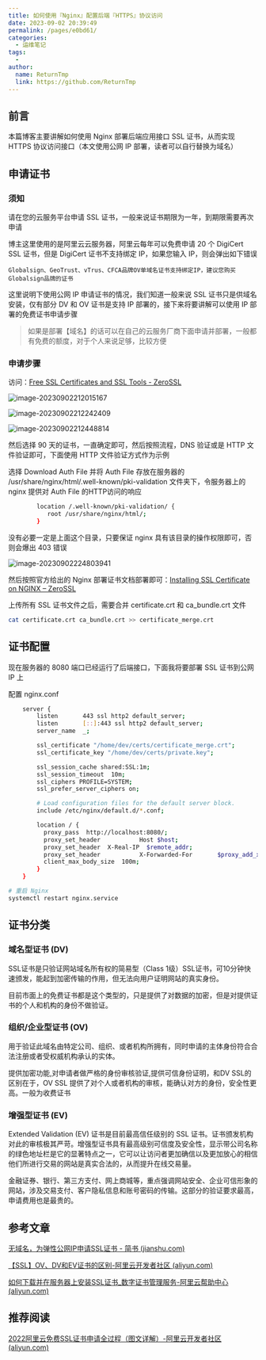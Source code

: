 ```yaml
---
title: 如何使用『Nginx』配置后端『HTTPS』协议访问
date: 2023-09-02 20:39:49
permalink: /pages/e0bd61/
categories:
  - 运维笔记
tags:
  - 
author: 
  name: ReturnTmp
  link: https://github.com/ReturnTmp
---
```




## 前言

本篇博客主要讲解如何使用 Nginx 部署后端应用接口 SSL 证书，从而实现 HTTPS 协议访问接口（本文使用公网 IP 部署，读者可以自行替换为域名）



## 申请证书

### 须知

请在您的云服务平台申请 SSL 证书，一般来说证书期限为一年，到期限需要再次申请

博主这里使用的是阿里云云服务器，阿里云每年可以免费申请 20 个 DigiCert SSL 证书，但是 DigiCert 证书不支持绑定 IP，如果您输入 IP，则会弹出如下错误

`Globalsign、GeoTrust、vTrus、CFCA品牌OV单域名证书支持绑定IP，建议您购买Globalsign品牌的证书`

这里说明下使用公网 IP 申请证书的情况，我们知道一般来说 SSL 证书只是供域名安装，仅有部分 DV 和 OV 证书是支持 IP 部署的，接下来将要讲解可以使用 IP 部署的免费证书申请步骤

> 如果是部署【域名】的话可以在自己的云服务厂商下面申请并部署，一般都有免费的额度，对于个人来说足够，比较方便



### 申请步骤

访问：[Free SSL Certificates and SSL Tools - ZeroSSL](https://zerossl.com/)

![image-20230902212015167](https://cdn.jsdelivr.net/gh/Returntmp/blog-image@main/blog/202309031717075.png)



![image-20230902212242409](https://cdn.jsdelivr.net/gh/Returntmp/blog-image@main/blog/202309022122524.png)



![image-20230902212448814](https://cdn.jsdelivr.net/gh/Returntmp/blog-image@main/blog/202309022124892.png)

然后选择 90 天的证书，一直确定即可，然后按照流程，DNS 验证或是 HTTP 文件验证即可，下面使用 HTTP 文件验证方式作为示例

选择 Download Auth File 并将 Auth File 存放在服务器的 /usr/share/nginx/html/.well-known/pki-validation 文件夹下，令服务器上的 nginx 提供对 Auth File 的HTTP访问的响应

```bash
        location /.well-known/pki-validation/ {
           root /usr/share/nginx/html/;
        }
```

没有必要一定是上面这个目录，只要保证 nginx 具有该目录的操作权限即可，否则会爆出 403 错误



![image-20230902224803941](https://cdn.jsdelivr.net/gh/Returntmp/blog-image@main/blog/202309022248067.png)



然后按照官方给出的 Nginx 部署证书文档部署即可：[Installing SSL Certificate on NGINX – ZeroSSL](https://help.zerossl.com/hc/en-us/articles/360058295894)

上传所有 SSL 证书文件之后，需要合并 certificate.crt 和 ca_bundle.crt 文件

```bash
cat certificate.crt ca_bundle.crt >> certificate_merge.crt
```



## 证书配置

现在服务器的 8080 端口已经运行了后端接口，下面我将要部署 SSL 证书到公网 IP 上

配置 nginx.conf

```bash
    server {
        listen       443 ssl http2 default_server;
        listen       [::]:443 ssl http2 default_server;
        server_name  _;

        ssl_certificate "/home/dev/certs/certificate_merge.crt";
        ssl_certificate_key "/home/dev/certs/private.key";

        ssl_session_cache shared:SSL:1m;
        ssl_session_timeout  10m;
        ssl_ciphers PROFILE=SYSTEM;
        ssl_prefer_server_ciphers on;

        # Load configuration files for the default server block.
        include /etc/nginx/default.d/*.conf;

        location / {
          proxy_pass  http://localhost:8080/;
          proxy_set_header           Host $host;
          proxy_set_header  X-Real-IP  $remote_addr;
          proxy_set_header           X-Forwarded-For       $proxy_add_x_forwarded_for;
          client_max_body_size  100m;
        }
    }
```



```bash
# 重启 Nginx
systemctl restart nginx.service
```



## 证书分类

### 域名型证书 (DV)

SSL证书是只验证网站域名所有权的简易型（Class 1级）SSL证书，可10分钟快速颁发，能起到加密传输的作用，但无法向用户证明网站的真实身份。

目前市面上的免费证书都是这个类型的，只是提供了对数据的加密，但是对提供证书的个人和机构的身份不做验证。



### 组织/企业型证书 (OV)

用于验证此域名由特定公司、组织、或者机构所拥有，同时申请的主体身份符合合法注册或者受权威机构承认的实体。

提供加密功能,对申请者做严格的身份审核验证,提供可信身份证明，和DV SSL的区别在于，OV SSL 提供了对个人或者机构的审核，能确认对方的身份，安全性更高。一般为收费证书



### 增强型证书 (EV)

Extended Validation (EV) 证书是目前最高信任级别的 SSL 证书。证书颁发机构对此的审核极其严苛。增强型证书具有最高级别可信度及安全性，显示带公司名称的绿色地址栏是它的显著特点之一，它可以让访问者更加确信以及更加放心的相信他们所进行交易的网站是真实合法的，从而提升在线交易量。

金融证券、银行、第三方支付、网上商城等，重点强调网站安全、企业可信形象的网站，涉及交易支付、客户隐私信息和账号密码的传输。这部分的验证要求最高，申请费用也是最贵的。





## 参考文章

[无域名，为弹性公网IP申请SSL证书 - 简书 (jianshu.com)](https://www.jianshu.com/p/9feced687e07)

[【SSL】OV、DV和EV证书的区别-阿里云开发者社区 (aliyun.com)](https://developer.aliyun.com/article/238048)

[如何下载并在服务器上安装SSL证书_数字证书管理服务-阿里云帮助中心 (aliyun.com)](https://help.aliyun.com/zh/ssl-certificate/user-guide/installation-overview?spm=a2c4g.11186623.0.i2)



## 推荐阅读

[2022阿里云免费SSL证书申请全过程（图文详解）-阿里云开发者社区 (aliyun.com)](https://developer.aliyun.com/article/875508)
